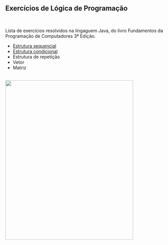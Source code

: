 <h2>Exercícios de Lógica de Programação</h2>
<br>
<p>Lista de exercícios resolvidos na lingaguem Java, do livro Fundamentos da Programação de Computadores 3ª Edição.
</p>
<ul>
  <li><a href="https://github.com/Richardeveloper/Exercicios-FPC/tree/master/src/estrutura/sequencial">Estrutura sequencial</a></li>
  <li><a href="https://github.com/Richardeveloper/Exercicios-FPC/tree/master/src/estrutura/condicional">Estrutura condicional</a></li>
  <li>Estrutura de repetição</li>
  <li>Vetor</li>
  <li>Matriz</li>
</ul>
<br>
<img src="https://images-na.ssl-images-amazon.com/images/I/81HITrV4GXL.jpg" height=500 width=400 >
